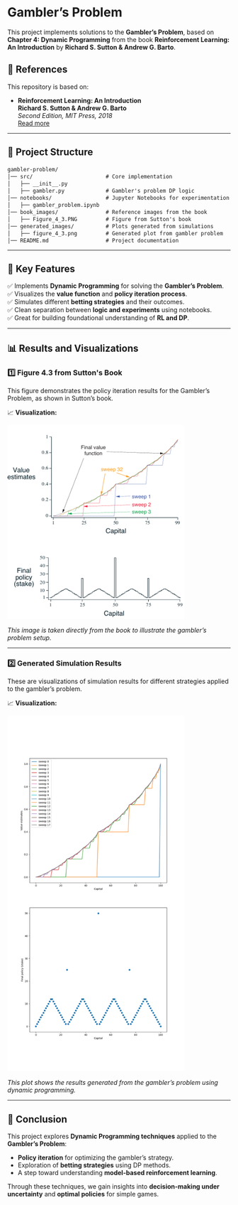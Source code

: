 # **Gambler’s Problem**

This project implements solutions to the **Gambler’s Problem**, based on **Chapter 4: Dynamic Programming** from the book **Reinforcement Learning: An Introduction** by **Richard S. Sutton & Andrew G. Barto**.

## **📖 References**
This repository is based on:

- **Reinforcement Learning: An Introduction**  
  **Richard S. Sutton & Andrew G. Barto**  
  _Second Edition, MIT Press, 2018_  
  [Read more](https://www.andrew.cmu.edu/course/10-703/textbook/BartoSutton.pdf)

---

## **📂 Project Structure**
```
gambler-problem/
│── src/                       # Core implementation
│   ├── __init__.py            
│   ├── gambler.py             # Gambler's problem DP logic
│── notebooks/                 # Jupyter Notebooks for experimentation
│   ├── gambler_problem.ipynb  
│── book_images/               # Reference images from the book
│   ├── Figure_4_3.PNG         # Figure from Sutton's book
│── generated_images/          # Plots generated from simulations
│   ├── figure_4_3.png         # Generated plot from gambler problem
│── README.md                  # Project documentation
```


---

## 📌 Key Features  
✅ Implements **Dynamic Programming** for solving the **Gambler’s Problem**.  
✅ Visualizes the **value function** and **policy iteration process**.  
✅ Simulates different **betting strategies** and their outcomes.  
✅ Clean separation between **logic and experiments** using notebooks.  
✅ Great for building foundational understanding of **RL and DP**.

---

## 📊 Results and Visualizations

### 1️⃣ Figure 4.3 from Sutton's Book  
This figure demonstrates the policy iteration results for the Gambler’s Problem, as shown in Sutton’s book.

📈 **Visualization:**

<img src="book_images/Figure_4_3.PNG" alt="Figure 4.3" width="400"/>

_This image is taken directly from the book to illustrate the gambler’s problem setup._

---

### 2️⃣ Generated Simulation Results  
These are visualizations of simulation results for different strategies applied to the gambler’s problem.

📈 **Visualization:**

<img src="generated_images/figure_4_3.PNG" alt="Figure 4.3" width="400"/>

_This plot shows the results generated from the gambler’s problem using dynamic programming._

---

## 📢 Conclusion

This project explores **Dynamic Programming techniques** applied to the **Gambler’s Problem**:

- **Policy iteration** for optimizing the gambler’s strategy.  
- Exploration of **betting strategies** using DP methods.  
- A step toward understanding **model-based reinforcement learning**.

Through these techniques, we gain insights into **decision-making under uncertainty** and **optimal policies** for simple games.
